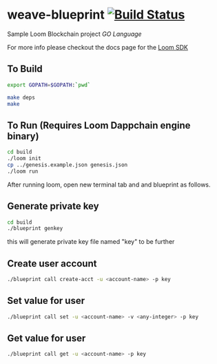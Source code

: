 # weave-blueprint [![Build Status](https://travis-ci.org/loomnetwork/weave-blueprint.svg?branch=master)](https://travis-ci.org/loomnetwork/weave-blueprint)

Sample Loom Blockchain project *GO Language*

For more info please checkout the docs page for the [Loom SDK](https://loomx.io/developers/docs/en/prereqs.html)

## To Build
```bash
export GOPATH=$GOPATH:`pwd`

make deps
make
```


## To Run (Requires Loom Dappchain engine binary)
```bash
cd build
./loom init
cp ../genesis.example.json genesis.json
./loom run
```

After running loom, open new terminal tab and and blueprint as follows.

## Generate private key
```bash
cd build
./blueprint genkey 
```
this will generate private key file named "key" to be further

## Create user account
```bash
./blueprint call create-acct -u <account-name> -p key
```

## Set value for user
```bash
./blueprint call set -u <account-name> -v <any-integer> -p key
```

## Get value for user
```bash
./blueprint call get -u <account-name> -p key
```
